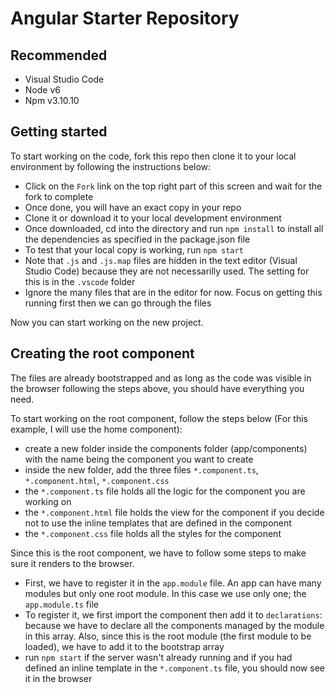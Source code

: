 # Angular Starter Repository

## Recommended
- Visual Studio Code
- Node v6 
- Npm v3.10.10

## Getting started
To start working on the code, fork this repo then clone it to your local environment by following the instructions below:

- Click on the `Fork` link on the top right part of this screen and wait for the fork to complete
- Once done, you will have an exact copy in your repo
- Clone it or download it to your local development environment
- Once downloaded, cd into the directory and run `npm install` to install all the dependencies as specified in the package.json file
- To test that your local copy is working, run `npm start`
- Note that `.js` and `.js.map` files are hidden in the text editor (Visual Studio Code) because they are not necessarilly used. The setting for this is in the `.vscode` folder
- Ignore the many files that are in the editor for now. Focus on getting this running first then we can go through the files
 
Now you can start working on the new project.

## Creating the root component
The files are already bootstrapped and as long as the code was visible in the browser following the steps above, you should have everything you need.

To start working on the root component, follow the steps below (For this example, I will use the home component):
- create a new folder inside the components folder (app/components) with the name being the component you want to create
- inside the new folder, add the three files `*.component.ts`, `*.component.html`, `*.component.css`
- the `*.component.ts` file holds all the logic for the component you are working on
- the `*.component.html` file holds the view for the component if you decide not to use the inline templates that are defined in the component
- the `*.component.css` file holds all the styles for the component

Since this is the root component, we have to follow some steps to make sure it renders to the browser.
- First, we have to register it in the `app.module` file. An app can have many modules but only one root module. In this case we use only one; the `app.module.ts` file
- To register it, we first import the component then add it to `declarations`: because we have to declare all the components managed by the module in this array. Also, since this is the root module (the first module to be loaded), we have to add it to the bootstrap array
- run `npm start` if the server wasn't already running and if you had defined an inline template in the `*.component.ts` file, you should now see it in the browser